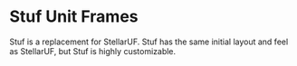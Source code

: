 # Stuf Unit Frames

Stuf is a replacement for StellarUF. Stuf has the same initial layout and feel as StellarUF, but Stuf is highly customizable.
